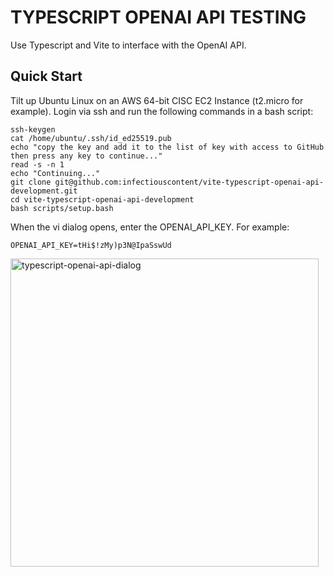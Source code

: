 # TYPESCRIPT OPENAI API TESTING

Use Typescript and Vite to interface with the OpenAI API.

## Quick Start

Tilt up Ubuntu Linux on an AWS 64-bit CISC EC2 Instance (t2.micro for example). Login via ssh and run the following commands in a bash script:

```
ssh-keygen
cat /home/ubuntu/.ssh/id_ed25519.pub
echo "copy the key and add it to the list of key with access to GitHub then press any key to continue..."
read -s -n 1
echo "Continuing..."
git clone git@github.com:infectiouscontent/vite-typescript-openai-api-development.git
cd vite-typescript-openai-api-development
bash scripts/setup.bash
```

When the vi dialog opens, enter the OPENAI_API_KEY. For example:

```OPENAI_API_KEY=tHi$!zMy)p3N@IpaSswUd```

<img width="493" alt="typescript-openai-api-dialog" src="https://github.com/infectiouscontentengineering/typescript-openai-api-testing/assets/172711211/550333b4-0dad-49ef-88aa-8bc028c1ce6d">
